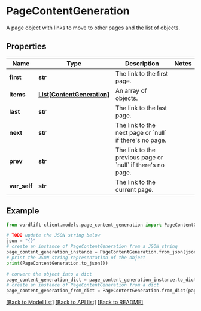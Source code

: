 # PageContentGeneration

A page object with links to move to other pages and the list of objects.

## Properties

Name | Type | Description | Notes
------------ | ------------- | ------------- | -------------
**first** | **str** | The link to the first page. | 
**items** | [**List[ContentGeneration]**](ContentGeneration.md) | An array of objects. | 
**last** | **str** | The link to the last page. | 
**next** | **str** | The link to the next page or &#x60;null&#x60; if there&#39;s no page. | 
**prev** | **str** | The link to the previous page or &#x60;null&#x60; if there&#39;s no page. | 
**var_self** | **str** | The link to the current page. | 

## Example

```python
from wordlift-client.models.page_content_generation import PageContentGeneration

# TODO update the JSON string below
json = "{}"
# create an instance of PageContentGeneration from a JSON string
page_content_generation_instance = PageContentGeneration.from_json(json)
# print the JSON string representation of the object
print(PageContentGeneration.to_json())

# convert the object into a dict
page_content_generation_dict = page_content_generation_instance.to_dict()
# create an instance of PageContentGeneration from a dict
page_content_generation_from_dict = PageContentGeneration.from_dict(page_content_generation_dict)
```
[[Back to Model list]](../README.md#documentation-for-models) [[Back to API list]](../README.md#documentation-for-api-endpoints) [[Back to README]](../README.md)


